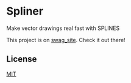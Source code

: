 # Spliner
Make vector drawings real fast with SPLINES

This project is on [swag_site](https://swag31415.github.io/Portfolio/). Check it out there!

## License
[MIT](https://choosealicense.com/licenses/mit/)